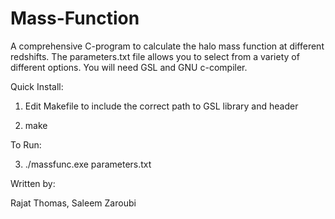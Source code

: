 Mass-Function
=============

A comprehensive C-program to calculate the halo mass function at different redshifts. 
The parameters.txt file allows you to select from a variety of different options.
You will need GSL and GNU c-compiler.

Quick Install:

1. Edit Makefile to include the correct path to GSL library and header

2. make


To Run:

3. ./massfunc.exe parameters.txt

Written by:

Rajat Thomas, Saleem Zaroubi
